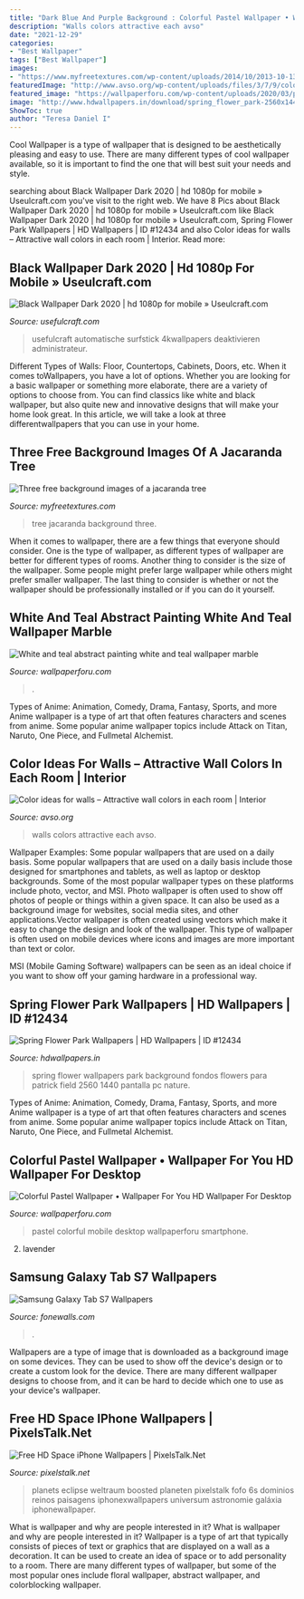 ```yaml
---
title: "Dark Blue And Purple Background : Colorful Pastel Wallpaper • Wallpaper For You Hd Wallpaper For Desktop"
description: "Walls colors attractive each avso"
date: "2021-12-29"
categories:
- "Best Wallpaper"
tags: ["Best Wallpaper"]
images:
- "https://www.myfreetextures.com/wp-content/uploads/2014/10/2013-10-13-02971.jpg"
featuredImage: "http://www.avso.org/wp-content/uploads/files/3/7/9/color-ideas-for-walls-attractive-wall-colors-in-each-room-22-379.jpg"
featured_image: "https://wallpaperforu.com/wp-content/uploads/2020/03/pawel-czerwinski-F56Y7dgrAkc-unsplash938x1668.jpg"
image: "http://www.hdwallpapers.in/download/spring_flower_park-2560x1440.jpg"
ShowToc: true
author: "Teresa Daniel I"
---
```



Cool Wallpaper is a type of wallpaper that is designed to be aesthetically pleasing and easy to use. There are many different types of cool wallpaper available, so it is important to find the one that will best suit your needs and style.

	

		
searching about Black Wallpaper Dark 2020 | hd 1080p for mobile » Useulcraft.com you've visit to the right web. We have 8 Pics about Black Wallpaper Dark 2020 | hd 1080p for mobile » Useulcraft.com like Black Wallpaper Dark 2020 | hd 1080p for mobile » Useulcraft.com, Spring Flower Park Wallpapers | HD Wallpapers | ID #12434 and also Color ideas for walls – Attractive wall colors in each room | Interior. Read more:
		
    
## Black Wallpaper Dark 2020 | Hd 1080p For Mobile » Useulcraft.com

<img loading=lazy src="https://www.usefulcraft.com/wp-content/uploads/2020/01/black-wallpaper-for-mobile-74.jpg" onerror="this.onerror=null;this.src='https://tse2.mm.bing.net/th?id=OIP.GLtJQ2XJBWYGeaaHl3K-WgHaNK&amp;pid=15.1';" alt="Black Wallpaper Dark 2020 | hd 1080p for mobile » Useulcraft.com">

_Source: usefulcraft.com_

>usefulcraft automatische surfstick 4kwallpapers deaktivieren administrateur. 

	

Different Types of Walls: Floor, Countertops, Cabinets, Doors, etc.
When it comes toWallpapers, you have a lot of options. Whether you are looking for a basic wallpaper or something more elaborate, there are a variety of options to choose from. You can find classics like white and black wallpaper, but also quite new and innovative designs that will make your home look great. In this article, we will take a look at three differentwallpapers that you can use in your home.

    
## Three Free Background Images Of A Jacaranda Tree

<img loading=lazy src="https://www.myfreetextures.com/wp-content/uploads/2014/10/2013-10-13-02971.jpg" onerror="this.onerror=null;this.src='https://tse2.mm.bing.net/th?id=OIP.nuvm8rWRnd2WoII9Mi12IAHaLG&amp;pid=15.1';" alt="Three free background images of a jacaranda tree">

_Source: myfreetextures.com_

>tree jacaranda background three. 

	

When it comes to wallpaper, there are a few things that everyone should consider. One is the type of wallpaper, as different types of wallpaper are better for different types of rooms. Another thing to consider is the size of the wallpaper. Some people might prefer large wallpaper while others might prefer smaller wallpaper. The last thing to consider is whether or not the wallpaper should be professionally installed or if you can do it yourself.

    
## White And Teal Abstract Painting White And Teal Wallpaper Marble

<img loading=lazy src="https://wallpaperforu.com/wp-content/uploads/2020/06/marble-wallpaper-20061713122742048x1152.jpg" onerror="this.onerror=null;this.src='https://tse4.mm.bing.net/th?id=OIP.c8o6E6US1w0q-ZrbnKPevgHaEK&amp;pid=15.1';" alt="White and teal abstract painting white and teal wallpaper marble">

_Source: wallpaperforu.com_

>. 

	

Types of Anime: Animation, Comedy, Drama, Fantasy, Sports, and more
Anime wallpaper is a type of art that often features characters and scenes from anime. Some popular anime wallpaper topics include Attack on Titan, Naruto, One Piece, and Fullmetal Alchemist.

    
## Color Ideas For Walls – Attractive Wall Colors In Each Room | Interior

<img loading=lazy src="http://www.avso.org/wp-content/uploads/files/3/7/9/color-ideas-for-walls-attractive-wall-colors-in-each-room-22-379.jpg" onerror="this.onerror=null;this.src='https://tse1.mm.bing.net/th?id=OIP.VWyDBKIrQ1_JrhZ4UCDN1wHaJ4&amp;pid=15.1';" alt="Color ideas for walls – Attractive wall colors in each room | Interior">

_Source: avso.org_

>walls colors attractive each avso. 

	

Wallpaper Examples: Some popular wallpapers that are used on a daily basis.
Some popular wallpapers that are used on a daily basis include those designed for smartphones and tablets, as well as laptop or desktop backgrounds. Some of the most popular wallpaper types on these platforms include photo, vector, and MSI. 
Photo wallpaper is often used to show off photos of people or things within a given space. It can also be used as a background image for websites, social media sites, and other applications.Vector wallpaper is often created using vectors which make it easy to change the design and look of the wallpaper. This type of wallpaper is often used on mobile devices where icons and images are more important than text or color. 

MSI (Mobile Gaming Software) wallpapers can be seen as an ideal choice if you want to show off your gaming hardware in a professional way.

    
## Spring Flower Park Wallpapers | HD Wallpapers | ID #12434

<img loading=lazy src="http://www.hdwallpapers.in/download/spring_flower_park-2560x1440.jpg" onerror="this.onerror=null;this.src='https://tse1.mm.bing.net/th?id=OIP.ea4nCmel4VMFahySsC1i2QHaEK&amp;pid=15.1';" alt="Spring Flower Park Wallpapers | HD Wallpapers | ID #12434">

_Source: hdwallpapers.in_

>spring flower wallpapers park background fondos flowers para patrick field 2560 1440 pantalla pc nature. 

	

Types of Anime: Animation, Comedy, Drama, Fantasy, Sports, and more
Anime wallpaper is a type of art that often features characters and scenes from anime. Some popular anime wallpaper topics include Attack on Titan, Naruto, One Piece, and Fullmetal Alchemist.

    
## Colorful Pastel Wallpaper • Wallpaper For You HD Wallpaper For Desktop

<img loading=lazy src="https://wallpaperforu.com/wp-content/uploads/2020/03/pawel-czerwinski-F56Y7dgrAkc-unsplash938x1668.jpg" onerror="this.onerror=null;this.src='https://tse4.mm.bing.net/th?id=OIP.mLzVgMUdeckkP8kGGJFPkwHaNK&amp;pid=15.1';" alt="Colorful Pastel Wallpaper • Wallpaper For You HD Wallpaper For Desktop">

_Source: wallpaperforu.com_

>pastel colorful mobile desktop wallpaperforu smartphone. 

	

2. lavender 

    
## Samsung Galaxy Tab S7 Wallpapers

<img loading=lazy src="https://www.fonewalls.com/wp-content/uploads/1440x2560-Background-HD-Wallpaper-203-768x1365.jpg" onerror="this.onerror=null;this.src='https://tse2.mm.bing.net/th?id=OIP.ggmjKIvV86s4epuCW-JJHAHaNK&amp;pid=15.1';" alt="Samsung Galaxy Tab S7 Wallpapers">

_Source: fonewalls.com_

>. 

	

Wallpapers are a type of image that is downloaded as a background image on some devices. They can be used to show off the device's design or to create a custom look for the device. There are many different wallpaper designs to choose from, and it can be hard to decide which one to use as your device's wallpaper.

    
## Free HD Space IPhone Wallpapers | PixelsTalk.Net

<img loading=lazy src="https://www.pixelstalk.net/wp-content/uploads/2016/06/Beautiful-Free-HD-Space-iPhone-Wallpapers.jpg" onerror="this.onerror=null;this.src='https://tse4.mm.bing.net/th?id=OIP.oDHN6DPQ4bUzpGm--pETAAHaNK&amp;pid=15.1';" alt="Free HD Space iPhone Wallpapers | PixelsTalk.Net">

_Source: pixelstalk.net_

>planets eclipse weltraum boosted planeten pixelstalk fofo 6s dominios reinos paisagens iphonexwallpapers universum astronomie galáxia iphonewallpaper. 

	

What is wallpaper and why are people interested in it?
What is wallpaper and why are people interested in it?
Wallpaper is a type of art that typically consists of pieces of text or graphics that are displayed on a wall as a decoration. It can be used to create an idea of space or to add personality to a room. There are many different types of wallpaper, but some of the most popular ones include floral wallpaper, abstract wallpaper, and colorblocking wallpaper.

